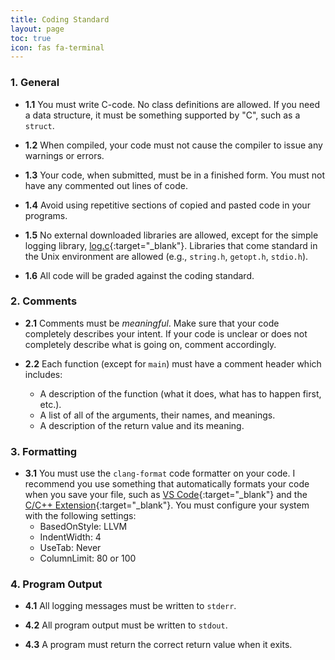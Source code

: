 ```yaml
---
title: Coding Standard
layout: page
toc: true
icon: fas fa-terminal
---
```


### 1. General

* **1.1** You must write C-code. No class definitions are allowed. If you need a data structure, it must be something supported by "C", such as a `struct`.

* **1.2** When compiled, your code must not cause the compiler to issue any warnings or errors.

* **1.3** Your code, when submitted, must be in a finished form. You must not have any commented out lines of code.

* **1.4** Avoid using repetitive sections of copied and pasted code in your programs.

* **1.5** No external downloaded libraries are allowed, except for the simple logging library, [log.c](https://github.com/rxi/log.c){:target="_blank"}. Libraries that come standard in the Unix environment are allowed (e.g., `string.h`, `getopt.h`, `stdio.h`). 

* **1.6** All code will be graded against the coding standard.

### 2. Comments
* **2.1** Comments must be _meaningful_. Make sure that your code completely describes your intent. If your code is unclear or does not completely describe what is going on, comment accordingly.

* **2.2** Each function (except for `main`) must have a comment header which includes:
    - A description of the function (what it does, what has to happen first, etc.).
    - A list of all of the arguments, their names, and meanings.
    - A description of the return value and its meaning.

### 3. Formatting
* **3.1** You must use the `clang-format` code formatter on your code. I recommend you use something that automatically formats your code when you save your file, such as [VS Code](https://code.visualstudio.com){:target="_blank"} and the [C/C++ Extension](https://github.com/Microsoft/vscode-cpptools){:target="_blank"}. You must configure your system with the following settings:
    - BasedOnStyle: LLVM
    - IndentWidth: 4
    - UseTab: Never
    - ColumnLimit: 80 or 100

### 4. Program Output
* **4.1** All logging messages must be written to `stderr`.

* **4.2** All program output must be written to `stdout`.

* **4.3** A program must return the correct return value when it exits.
